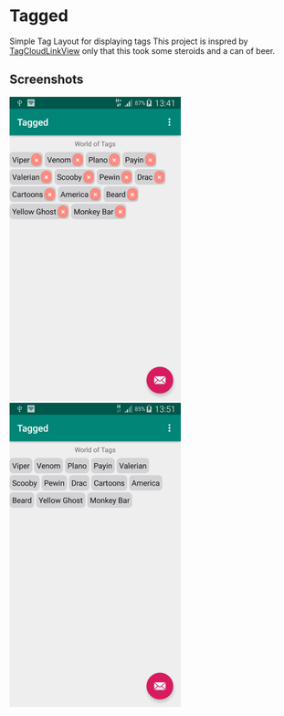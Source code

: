 # Tagged
Simple Tag Layout for displaying tags
This project is inspred by [TagCloudLinkView](https://github.com/namito/TagCloudLinkView) only that this took some
steroids and a can of beer. 
## Screenshots
<img src="/screenshots/with deletion.png" width="300px"> <img src="/screenshots/without deletion.png" width="300px">

